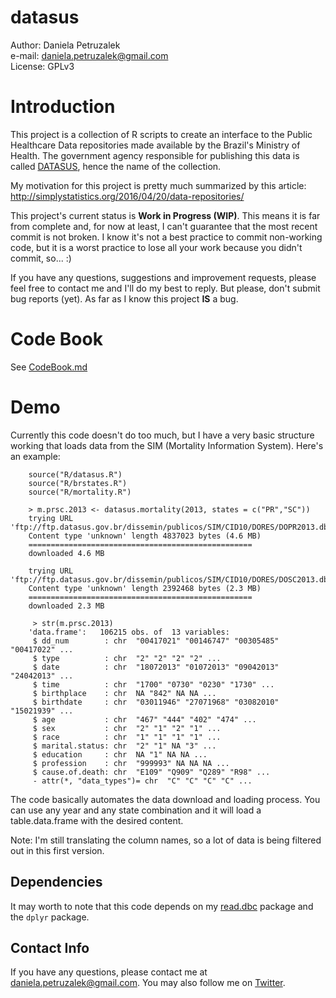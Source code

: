 # datasus

Author: Daniela Petruzalek  
e-mail: daniela.petruzalek@gmail.com  
License: GPLv3

# Introduction

This project is a collection of R scripts to create an interface to the Public Healthcare Data repositories made available by the Brazil's Ministry of Health. The government agency responsible for publishing this data is called [DATASUS](http://datasus.saude.gov.br/), hence the name of the collection.

My motivation for this project is pretty much summarized by this article: http://simplystatistics.org/2016/04/20/data-repositories/

This project's current status is **Work in Progress (WIP)**. This means it is far from complete and, for now at least, I can't guarantee that the most recent commit is not broken. I know it's not a best practice to commit non-working code, but it is a worst practice to lose all your work because you didn't commit, so... :)

If you have any questions, suggestions and improvement requests, please feel free to contact me and I'll do my best to reply. But please, don't submit bug reports (yet). As far as I know this project **IS** a bug.

# Code Book

See [CodeBook.md](/inst/CodeBook.md)

# Demo

Currently this code doesn't do too much, but I have a very basic structure working that loads data from the SIM (Mortality Information System). Here's an example:

        source("R/datasus.R")
        source("R/brstates.R")
        source("R/mortality.R")
        
        > m.prsc.2013 <- datasus.mortality(2013, states = c("PR","SC"))
        trying URL 'ftp://ftp.datasus.gov.br/dissemin/publicos/SIM/CID10/DORES/DOPR2013.dbc'
        Content type 'unknown' length 4837023 bytes (4.6 MB)
        ==================================================
        downloaded 4.6 MB

        trying URL 'ftp://ftp.datasus.gov.br/dissemin/publicos/SIM/CID10/DORES/DOSC2013.dbc'
        Content type 'unknown' length 2392468 bytes (2.3 MB)
        ==================================================
        downloaded 2.3 MB

         > str(m.prsc.2013)
        'data.frame':	106215 obs. of  13 variables:
         $ dd_num        : chr  "00417021" "00146747" "00305485" "00417022" ...
         $ type          : chr  "2" "2" "2" "2" ...
         $ date          : chr  "18072013" "01072013" "09042013" "24042013" ...
         $ time          : chr  "1700" "0730" "0230" "1730" ...
         $ birthplace    : chr  NA "842" NA NA ...
         $ birthdate     : chr  "03011946" "27071968" "03082010" "15021939" ...
         $ age           : chr  "467" "444" "402" "474" ...
         $ sex           : chr  "2" "1" "2" "1" ...
         $ race          : chr  "1" "1" "1" "1" ...
         $ marital.status: chr  "2" "1" NA "3" ...
         $ education     : chr  NA "1" NA NA ...
         $ profession    : chr  "999993" NA NA NA ...
         $ cause.of.death: chr  "E109" "Q909" "Q289" "R98" ...
         - attr(*, "data_types")= chr  "C" "C" "C" "C" ...      
         
The code basically automates the data download and loading process. You can use any year and any state combination and it will load a table.data.frame with the desired content.

Note: I'm still translating the column names, so a lot of data is being filtered out in this first version.

## Dependencies

It may worth to note that this code depends on my [read.dbc](https://github.com/danicat) package and the `dplyr` package.

## Contact Info

If you have any questions, please contact me at daniela.petruzalek@gmail.com. You may also follow me on [Twitter](https://twitter.com/danicat83).